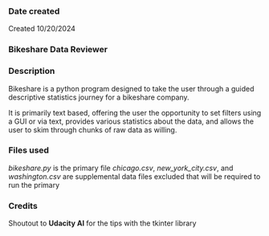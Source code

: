 ### Date created
Created 10/20/2024

### Bikeshare Data Reviewer

### Description
Bikeshare is a python program designed to take the user through a guided descriptive statistics journey for a bikeshare company. 

It is primarily text based, offering the user the opportunity to set filters using a GUI or via text, provides various statistics about the data, and allows the user to skim through chunks of raw data as willing. 

### Files used
_bikeshare.py_ is the primary file
_chicago.csv_, *new_york_city.csv*, and _washington.csv_ are supplemental data files excluded that will be required to run the primary

### Credits
Shoutout to **Udacity AI** for the tips with the tkinter library

